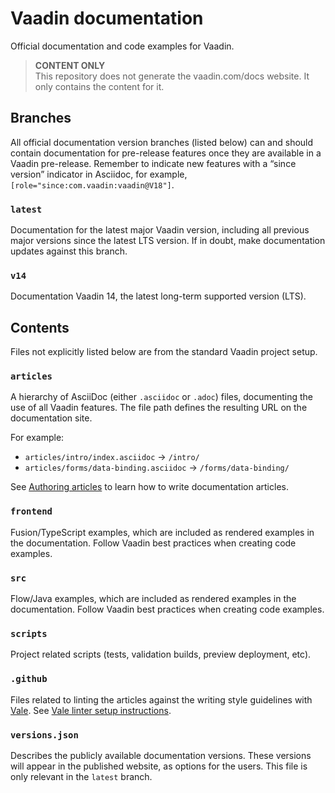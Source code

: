 # Vaadin documentation

Official documentation and code examples for Vaadin.

> **CONTENT ONLY**  
> This repository does not generate the vaadin.com/docs website. It only contains the content for it.

## Branches

All official documentation version branches (listed below) can and should contain documentation for pre-release features once they are available in a Vaadin pre-release. Remember to indicate new features with a “since version” indicator in Asciidoc, for example, `[role="since:com.vaadin:vaadin@V18"]`.

### `latest`

Documentation for the latest major Vaadin version, including all previous major versions since the latest LTS version. If in doubt, make documentation updates against this branch.

### `v14`

Documentation Vaadin 14, the latest long-term supported version (LTS).

## Contents

Files not explicitly listed below are from the standard Vaadin project setup.

### `articles`

A hierarchy of AsciiDoc (either `.asciidoc` or `.adoc`) files, documenting the use of all Vaadin features. The file path defines the resulting URL on the documentation site.

For example:

- `articles/intro/index.asciidoc` → `/intro/`
- `articles/forms/data-binding.asciidoc` → `/forms/data-binding/`

See [Authoring articles](https://github.com/vaadin/docs/wiki/Authoring-articles) to learn how to write documentation articles.

### `frontend`

Fusion/TypeScript examples, which are included as rendered examples in the documentation. Follow Vaadin best practices when creating code examples.

### `src`

Flow/Java examples, which are included as rendered examples in the documentation. Follow Vaadin best practices when creating code examples.

### `scripts`

Project related scripts (tests, validation builds, preview deployment, etc).

### `.github`

Files related to linting the articles against the writing style guidelines with [Vale](https://docs.errata.ai/vale/about). See [Vale linter setup instructions](https://github.com/vaadin/docs/wiki/Writing-style-guide-checks).

### `versions.json`

Describes the publicly available documentation versions. These versions will appear in the published website, as options for the users. This file is only relevant in the `latest` branch.
